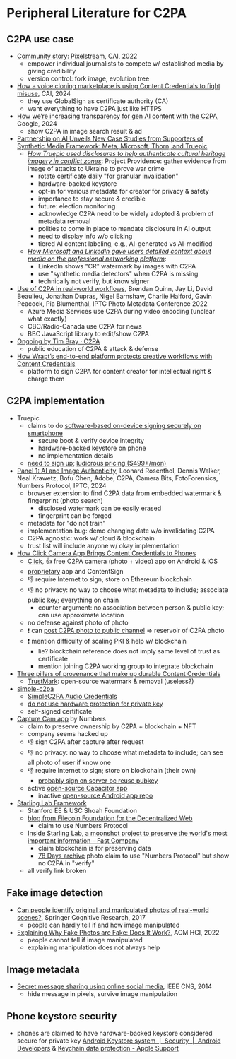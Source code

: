 # Peripheral Literature for C2PA

## C2PA use case

- [Community story:
    Pixelstream](https://contentauthenticity.org/blog/community-story-pixelstream),
    CAI, 2022
    - empower individual journalists to compete w/ established media by
        giving credibility
    - version control: fork image, evolution tree
- [How a voice cloning marketplace is using Content Credentials to
    fight
    misuse](https://contentauthenticity.org/blog/community-story-respeecher),
    CAI, 2024
    - they use GlobalSign as certificate authority (CA)
    - want everything to have C2PA just like HTTPS
- [How we’re increasing transparency for gen AI content with the
    C2PA](https://blog.google/technology/ai/google-gen-ai-content-transparency-c2pa/),
    Google, 2024
    - show C2PA in image search result & ad
- [Partnership on AI Unveils New Case Studies from Supporters of
    Synthetic Media Framework: Meta, Microsoft, Thorn, and
    Truepic](https://partnershiponai.org/nov-2024-synthetic-media-case-studies-announcement/)
    - [*How Truepic used disclosures to
        help authenticate cultural heritage imagery in
        conflict
        zones*](https://partnershiponai.org/truepic-framework-case-study/):
        Project Providence: gather evidence from image of attacks to Ukraine to
        prove war crime
        - rotate certificate daily "for granular invalidation"
        - hardware-backed keystore
        - opt-in for various metadata for creator for privacy & safety
        - importance to stay secure & credible
        - future: election monitoring
        - acknowledge C2PA need to be widely adopted & problem of
            metadata removal
        - polities to come in place to mandate disclosure in AI output
        - need to display info w/o clicking
        - tiered AI content labeling, e.g., AI-generated vs AI-modified
    - [*How Microsoft and LinkedIn gave users detailed context about media on
        the professional networking
        platform*](https://partnershiponai.org/microsoft-framework-case-study/):
        - LinkedIn shows "CR" watermark by images with C2PA
        - use "synthetic media detectors" when C2PA is missing
        - technically not verify, but know signer
- [Use of C2PA in real-world workflows](https://youtu.be/KdbP0xcWcoM),
    Brendan Quinn, Jay Li, David Beaulieu, Jonathan Dupras, Nigel Earnshaw,
    Charlie Halford, Gavin Peacock, Pia Blumenthal,
    IPTC Photo Metadata Conference 2022
    - Azure Media Services use C2PA during video encoding
        (unclear what exactly)
    - CBC/Radio-Canada use C2PA for news
    - BBC JavaScript library to edit/show C2PA
- [Ongoing by
    Tim Bray ·
    C2PA](https://www.tbray.org/ongoing/When/202x/2023/10/28/C2PA-Workflows)
    - public education of C2PA & attack & defense
- [How Wrapt’s end-to-end platform protects creative workflows with
    Content
    Credentials](https://contentauthenticity.org/blog/community-story-wrapt)
    - platform to sign C2PA for content creator for
        intellectual right & charge them

## C2PA implementation

- Truepic
    - claims to do [software-based on-device signing securely on
        smartphone](https://www.truepic.com/c2pa/capture)
        - secure boot & verify device integrity
        - hardware-backed keystore on phone
        - no implementation details
    - [need to sign up](https://www.truepic.com/signup);
        [ludicrous pricing ($499+/mon)](https://www.truepic.com/pricing/c2pa)
- [Panel 1: AI and Image Authenticity](https://youtu.be/4q7iBkRLCMQ),
    Leonard Rosenthol, Dennis Walker, Neal Krawetz, Bofu Chen, Adobe, C2PA,
    Camera Bits, FotoForensics, Numbers Protocol, IPTC, 2024
    - browser extension to find C2PA data from
        embedded watermark & fingerprint (photo search)
        - disclosed watermark can be easily erased
        - fingerprint can be forged
    - metadata for "do not train"
    - implementation bug: demo changing date w/o invalidating C2PA
    - C2PA agnostic: work w/ cloud & blockchain
    - trust list will include anyone w/ okay implementation
- [How Click Camera App Brings Content Credentials to
    Phones](https://contentauthenticity.org/blog/community-story-click)
    - [Click](https://clickapp.com/), 👍 free C2PA camera (photo + video)
        app on Android & iOS
    - [proprietary](https://clickapp.com/eula) app and ContentSign
    - 👎 require Internet to sign, store on Ethereum blockchain
    - 👎 no privacy: no way to choose what metadata to include;
        associate public key; everything on chain
        - counter argument: no association between person & public key;
            can use approximate location
    - no defense against photo of photo
    - ❗ can [post C2PA photo to public channel](https://clickapp.com/zk/c)
        ⇒ reservoir of C2PA photo
    - ❗ mention difficulty of scaling PKI & help w/ blockchain
        - lie?
            blockchain reference does not imply same level of trust as
            certificate
        - mention joining C2PA working group to integrate blockchain
- [Three pillars of provenance that make up durable Content
    Credentials](https://contentauthenticity.org/blog/three-pillars-of-provenance)
    - [TrustMark](https://github.com/adobe/trustmark):
        open-source watermark & removal (useless?)
- [simple-c2pa](https://gitlab.com/guardianproject/proofmode/simple-c2pa)
    - [SimpleC2PA Audio
        Credentials](https://ngengesenior.medium.com/adding-content-credentials-c2pa-to-audio-recordings-using-simplec2pa-3ce64033a93c)
    - [do not use hardware protection for private
        key](https://gitlab.com/guardianproject/proofmode/simple-c2pa/-/blob/58c8e77fb34a53b428961faaa7e03f0ea09ae8d7/src/certificates.rs#L17)
    - self-signed certificate
- [Capture Cam app](https://docs.captureapp.xyz/faq/general) by Numbers
    - claim to preserve ownership by C2PA + blockchain + NFT
    - company seems hacked up
    - 👎 sign C2PA after capture after request
    - 👎 no privacy: no way to choose what metadata to include;
        can see all photo of user if know one
    - 👎 require Internet to sign; store on blockchain (their own)
        - [probably sign on
            server bc reuse pubkey](camera_apps.html#signers-and-public-key)
    - active
        [open-source Capacitor
        app](https://github.com/numbersprotocol/capture-lite)
        - inactive
            [open-source Android app
            repo](https://github.com/numbersprotocol/starling-capture)
- [Starling Lab Framework](https://www.starlinglab.org/)
    - Stanford EE & USC Shoah Foundation
    - [blog from Filecoin Foundation for
        the Decentralized
        Web](https://ffdweb.org/blog/the-starling-lab-framework/)
        - claim to use Numbers Protocol
    - [Inside Starling Lab, a moonshot project to
        preserve the world's most important information - Fast
        Company](https://www.fastcompany.com/90731729/inside-starling-lab-a-moonshot-project-to-preserve-the-worlds-most-important-information)
        - claim blockchain is for preserving data
        - [78 Days archive](https://www.starlinglab.org/78daysarchive/)
            photo claim to use "Numbers Protocol" but show no C2PA in "verify"
    - all verify link broken

## Fake image detection

- [Can people identify original and manipulated photos of
    real-world scenes?](https://pmc.ncbi.nlm.nih.gov/articles/PMC5514174/),
    Springer Cognitive Research, 2017
    - people can hardly tell if and how image manipulated
- [Explaining Why Fake Photos are Fake:
    Does It Work?](https://dl.acm.org/doi/abs/10.1145/3567558), ACM HCI, 2022
    - people cannot tell if image manipulated
    - explaining manipulation does not always help

## Image metadata

- [Secret message sharing using online social
    media](https://ieeexplore.ieee.org/abstract/document/6997500), IEEE CNS,
    2014
    - hide message in pixels, survive image manipulation

## Phone keystore security

- phones are claimed to have hardware-backed keystore considered secure for
    private key
    [Android Keystore system  |  Security  |  Android
    Developers](https://developer.android.com/privacy-and-security/keystore)
    & [Keychain data protection - Apple
    Support](https://support.apple.com/guide/security/keychain-data-protection-secb0694df1a/web)
